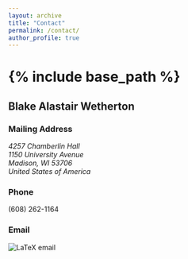 ```yaml
---
layout: archive
title: "Contact"
permalink: /contact/
author_profile: true
---
```


{% include base_path %}
=================

## Blake Alastair Wetherton

### Mailing Address

<address>
  4257 Chamberlin Hall<br /> 1150 University Avenue<br /> Madison, WI 53706<br /> United States of America
</address>

### Phone

(608) 262-1164

### Email

![LaTeX email]("/images/email")

